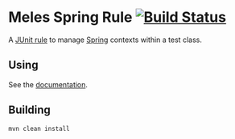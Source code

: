 # Meles Spring Rule [![Build Status](https://travis-ci.org/neilg/spring-rule.svg?branch=develop)](https://travis-ci.org/neilg/spring-rule)

A [JUnit rule](https://github.com/junit-team/junit/wiki/Rules) to manage [Spring](https://spring.io) contexts within a test class.

## Using
See the [documentation](http://neilg.github.io/spring-rule/0.2.0-SNAPSHOT/index.html).

## Building
   
```shell
mvn clean install
```

